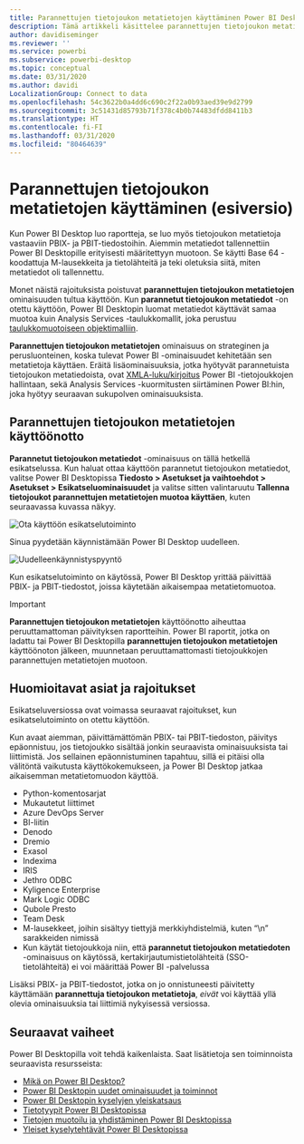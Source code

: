 ```yaml
---
title: Parannettujen tietojoukon metatietojen käyttäminen Power BI Desktopissa (esiversio)
description: Tämä artikkeli käsittelee parannettujen tietojoukon metatietojen käyttämistä Power BI:ssä.
author: davidiseminger
ms.reviewer: ''
ms.service: powerbi
ms.subservice: powerbi-desktop
ms.topic: conceptual
ms.date: 03/31/2020
ms.author: davidi
LocalizationGroup: Connect to data
ms.openlocfilehash: 54c3622b0a4dd6c690c2f22a0b93aed39e9d2799
ms.sourcegitcommit: 3c51431d85793b71f378c4b0b74483dfdd8411b3
ms.translationtype: HT
ms.contentlocale: fi-FI
ms.lasthandoff: 03/31/2020
ms.locfileid: "80464639"
---
```

# <a name="using-enhanced-dataset-metadata-preview"></a>Parannettujen tietojoukon metatietojen käyttäminen (esiversio)

Kun Power BI Desktop luo raportteja, se luo myös tietojoukon metatietoja vastaaviin PBIX- ja PBIT-tiedostoihin. Aiemmin metatiedot tallennettiin Power BI Desktopille erityisesti määritettyyn muotoon. Se käytti Base 64 -koodattuja M-lausekkeita ja tietolähteitä ja teki oletuksia siitä, miten metatiedot oli tallennettu.

Monet näistä rajoituksista poistuvat **parannettujen tietojoukon metatietojen** ominaisuuden tultua käyttöön. Kun **parannetut tietojoukon metatiedot** -on otettu käyttöön, Power BI Desktopin luomat metatiedot käyttävät samaa muotoa kuin Analysis Services -taulukkomallit, joka perustuu [taulukkomuotoiseen objektimalliin](https://docs.microsoft.com/bi-reference/tom/introduction-to-the-tabular-object-model-tom-in-analysis-services-amo).


**Parannettujen tietojoukon metatietojen** ominaisuus on strateginen ja perusluonteinen, koska tulevat Power BI -ominaisuudet kehitetään sen metatietoja käyttäen. Eräitä lisäominaisuuksia, jotka hyötyvät parannetuista tietojoukon metatiedoista, ovat [XMLA-luku/kirjoitus](https://docs.microsoft.com/power-platform-release-plan/2019wave2/business-intelligence/xmla-readwrite) Power BI -tietojoukkojen hallintaan, sekä Analysis Services -kuormitusten siirtäminen Power BI:hin, joka hyötyy seuraavan sukupolven ominaisuuksista.



## <a name="enable-enhanced-dataset-metadata"></a>Parannettujen tietojoukon metatietojen käyttöönotto

**Parannetut tietojoukon metatiedot** -ominaisuus on tällä hetkellä esikatselussa. Kun haluat ottaa käyttöön parannetut tietojoukon metatiedot, valitse Power BI Desktopissa **Tiedosto > Asetukset ja vaihtoehdot > Asetukset > Esikatseluominaisuudet** ja valitse sitten valintaruutu **Tallenna tietojoukot parannettujen metatietojen muotoa käyttäen**, kuten seuraavassa kuvassa näkyy. 

![Ota käyttöön esikatselutoiminto](media/desktop-enhanced-dataset-metadata/enhanced-dataset-metadata-01.png)

Sinua pyydetään käynnistämään Power BI Desktop uudelleen.

![Uudelleenkäynnistyspyyntö](media/desktop-enhanced-dataset-metadata/enhanced-dataset-metadata-02.png)

Kun esikatselutoiminto on käytössä, Power BI Desktop yrittää päivittää PBIX- ja PBIT-tiedostot, joissa käytetään aikaisempaa metatietomuotoa. 

> [!IMPORTANT]
> **Parannettujen tietojoukon metatietojen** käyttöönotto aiheuttaa peruuttamattoman päivityksen raportteihin. Power BI raportit, jotka on ladattu tai Power BI Desktopilla **parannettujen tietojoukon metatietojen** käyttöönoton jälkeen, muunnetaan peruuttamattomasti tietojoukkojen parannettujen metatietojen muotoon.

## <a name="considerations-and-limitations"></a>Huomioitavat asiat ja rajoitukset

Esikatseluversiossa ovat voimassa seuraavat rajoitukset, kun esikatselutoiminto on otettu käyttöön.

Kun avaat aiemman, päivittämättömän PBIX- tai PBIT-tiedoston, päivitys epäonnistuu, jos tietojoukko sisältää jonkin seuraavista ominaisuuksista tai liittimistä. Jos sellainen epäonnistuminen tapahtuu, sillä ei pitäisi olla välitöntä vaikutusta käyttökokemukseen, ja Power BI Desktop jatkaa aikaisemman metatietomuodon käyttöä.

* Python-komentosarjat
* Mukautetut liittimet
* Azure DevOps Server
* BI-liitin
* Denodo
* Dremio
* Exasol
* Indexima
* IRIS
* Jethro ODBC
* Kyligence Enterprise
* Mark Logic ODBC
* Qubole Presto
* Team Desk
* M-lausekkeet, joihin sisältyy tiettyjä merkkiyhdistelmiä, kuten “\\n” sarakkeiden nimissä
* Kun käytät tietojoukkoja niin, että **parannetut tietojoukon metatiedoten** -ominaisuus on käytössä, kertakirjautumistietolähteitä (SSO-tietolähteitä) ei voi määrittää Power BI -palvelussa

Lisäksi PBIX- ja PBIT-tiedostot, jotka on jo onnistuneesti päivitetty käyttämään **parannettuja tietojoukon metatietoja**, *eivät* voi käyttää yllä olevia ominaisuuksia tai liittimiä nykyisessä versiossa.


## <a name="next-steps"></a>Seuraavat vaiheet

Power BI Desktopilla voit tehdä kaikenlaista. Saat lisätietoja sen toiminnoista seuraavista resursseista:

* [Mikä on Power BI Desktop?](desktop-what-is-desktop.md)
* [Power BI Desktopin uudet ominaisuudet ja toiminnot](desktop-latest-update.md)
* [Power BI Desktopin kyselyjen yleiskatsaus](desktop-query-overview.md)
* [Tietotyypit Power BI Desktopissa](desktop-data-types.md)
* [Tietojen muotoilu ja yhdistäminen Power BI Desktopissa](desktop-shape-and-combine-data.md)
* [Yleiset kyselytehtävät Power BI Desktopissa](desktop-common-query-tasks.md)


